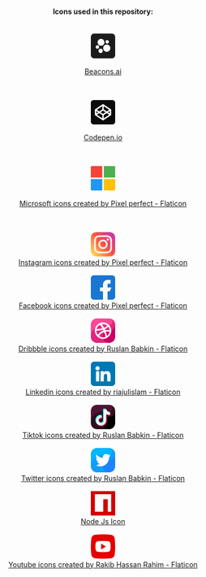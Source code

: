  <div align="center">
  <h4>Icons used in this repository:</h4>
  <br>

  <img src="https://raw.githubusercontent.com/igorskyflyer/igorskyflyer/main/assets/beacons.png" width="48">

  <br>

  <a href="https://beacons.ai" title="Beacon.ai icon">Beacons.ai</a>

<br>

<br>

<img src="https://raw.githubusercontent.com/igorskyflyer/igorskyflyer/main/assets/codepen.png" width="48">

  <br>

  <a href="https://codepen.io" title="Codepen icon">Codepen.io</a>

<br>

<br>

<img src="https://raw.githubusercontent.com/igorskyflyer/igorskyflyer/main/assets/microsoft.png" width="48">

  <br>

<a href="https://www.flaticon.com/free-icons/microsoft" title="microsoft icons">Microsoft icons created by Pixel perfect - Flaticon</a>
 
<br>

<br>
 
  <img src="https://raw.githubusercontent.com/igorskyflyer/igorskyflyer/main/assets/instagram.png" width="48">
  <br>
  <a href="https://www.flaticon.com/free-icons/instagram" title="instagram icons">Instagram icons created by Pixel perfect - Flaticon</a>
  
  <br>
  
  <br>

  <img src="https://raw.githubusercontent.com/igorskyflyer/igorskyflyer/main/assets/facebook.png" width="48">
  <br>
  <a href="https://www.flaticon.com/free-icons/facebook" title="facebook icons">Facebook icons created by Pixel perfect - Flaticon</a>
  
  <br>
  
  <br>

  <img src="https://raw.githubusercontent.com/igorskyflyer/igorskyflyer/main/assets/dribbble.png" width="48">
  <br>
  <a href="https://www.flaticon.com/free-icons/dribbble" title="dribbble icons">Dribbble icons created by Ruslan Babkin - Flaticon</a>
  
  <br>
  
  <br>

  <img src="https://raw.githubusercontent.com/igorskyflyer/igorskyflyer/main/assets/linkedin.png" width="48">
  <br>
  <a href="https://www.flaticon.com/free-icons/linkedin" title="linkedin icons">Linkedin icons created by riajulislam - Flaticon</a>
  
  <br>
  
  <br>

  <img src="https://raw.githubusercontent.com/igorskyflyer/igorskyflyer/main/assets/tiktok.png" width="48">
  <br>
  <a href="https://www.flaticon.com/free-icons/tiktok" title="tiktok icons">Tiktok icons created by Ruslan Babkin - Flaticon</a>
  
  <br>
  
  <br>

  <img src="https://raw.githubusercontent.com/igorskyflyer/igorskyflyer/main/assets/twitter.png" width="48">
  <br>
  <a href="https://www.flaticon.com/free-icons/twitter" title="twitter icons">Twitter icons created by Ruslan Babkin - Flaticon</a>
  
  <br>
  
  <br>

<img src="https://raw.githubusercontent.com/igorskyflyer/igorskyflyer/main/assets/npm.png" width="48">
  <br>
<a href="https://iconscout.com/icons/npm" target="_blank">Node Js Icon</a>
 
 <br>
 
 <br>
 
 <img src="https://raw.githubusercontent.com/igorskyflyer/igorskyflyer/main/assets/youtube.png" width="48">
  <br>
 <a href="https://www.flaticon.com/free-icons/youtube" title="youtube icons">Youtube icons created by Rakib Hassan Rahim - Flaticon</a>
</div>
